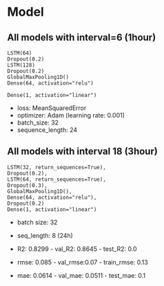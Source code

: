 # Model

**All models with interval=6 (1hour)**
- 
    LSTM(64)
    Dropout(0.2)
    LSTM(128)
    Dropout(0.2)
    GlobalMaxPooling1D()
    Dense(64, activation="relu")

    Dense(1, activation="linear")

- loss: MeanSquaredError
- optimizer: Adam (learning rate: 0.001)
- batch_size: 32
- sequence_length: 24


**All models with interval 18 (3hour)**
-
    LSTM(32, return_sequences=True),
    Dropout(0.2),
    LSTM(64, return_sequences=True),
    Dropout(0.3),
    GlobalMaxPooling1D(),
    Dense(64, activation="relu"),
    Dropout(0.2)
    Dense(1, activation="linear")
- batch size: 32
- seq_length: 8 (24h)

- R2: 0.8299 - val_R2: 0.8645 - test_R2: 0.0 
- rmse: 0.085 - val_rmse:0.07 - train_rmse: 0.13
- mae: 0.0614 - val_mae: 0.0511 - test_mae: 0.1